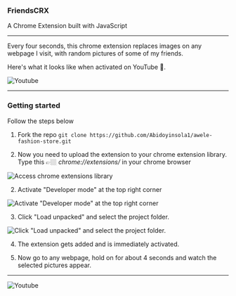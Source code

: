 ### FriendsCRX
A Chrome Extension built with JavaScript
***

Every four seconds, this chrome extension replaces images on any webpage I visit, with random pictures of some of my friends. 

Here's what it looks like when activated on YouTube 👀. 

![Youtube](https://res.cloudinary.com/dd3hmuucq/image/upload/v1626372936/friendsFX/sddd_w6nxdb.jpg)


***

### Getting started
Follow the steps below


1. Fork the repo
`git clone https://github.com/Abidoyinsola1/awele-fashion-store.git`


2. Now you need to upload the extension to your chrome extension library.
Type this 👉🏼 _chrome://extensions/_ in your chrome browser


![Access chrome extensions library](https://res.cloudinary.com/dd3hmuucq/image/upload/v1626407266/friendsFX/1._chrome_extension_lttgyp.jpg)


2. Activate "Developer mode" at the top right corner

![Activate "Developer mode" at the top right corner](https://res.cloudinary.com/dd3hmuucq/image/upload/v1626407267/friendsFX/2._Activate_Developer_mode_oo6jer.jpg)


3. Click "Load unpacked" and select the project folder. 

![Click "Load unpacked" and select the project folder. ](https://res.cloudinary.com/dd3hmuucq/image/upload/v1626407267/friendsFX/3._Load_unpacked_c16b6f.jpg)


4. The extension gets added and is immediately activated.

5. Now go to any webpage, hold on for about 4 seconds and watch the selected pictures appear.

***

![Youtube](https://res.cloudinary.com/dd3hmuucq/image/upload/v1626372931/friendsFX/sdfs_tlhg8u.jpg)